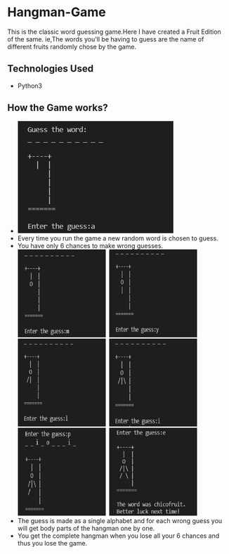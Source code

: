 # Hangman-Game
This is the classic word guessing game.Here I have created a Fruit Edition of the same. ie,The words you'll be having to guess are the name of different fruits randomly chose by the game.
## Technologies Used
* Python3
## How the Game works?
* <img src="hangman/Image 001.jpg">
* Every time you run the game a new random word is chosen to guess.
* You have only 6 chances to make wrong guesses.<br>
<img src="hangman/Image 002.jpg" height="200" width="200">&nbsp;&nbsp;<img src="hangman/Image 003.jpg" height="200" width="200"><br><img src="hangman/Image 004.jpg" height="200" width="200">&nbsp;&nbsp;<img src="hangman/Image 005.jpg" height="200" width="200"><br><img src="hangman/Image 006.jpg" height="200" width="200">&nbsp;&nbsp;<img src="hangman/Image 007.jpg" height="200" width="200">
* The guess is made as a single alphabet and for each wrong guess you will get body parts of the hangman one by one.
* You get the complete hangman when you lose all your 6 chances and thus you lose the game.
